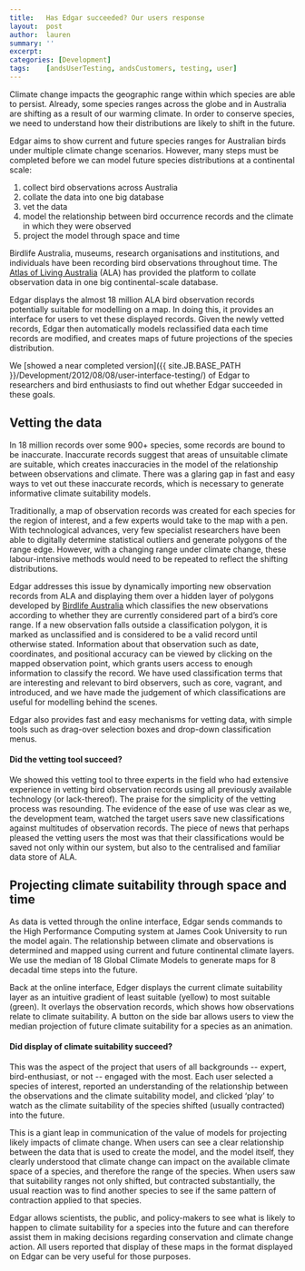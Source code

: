 ```yaml
---
title:   Has Edgar succeeded? Our users response
layout:  post
author:  lauren
summary: ''
excerpt: 
categories: [Development]
tags:    [andsUserTesting, andsCustomers, testing, user]
---
```


Climate change impacts the geographic range within which species are able to persist.  Already, some species ranges across the globe and in Australia are shifting as a result of our warming climate.  In order to conserve species, we need to understand how their distributions are likely to shift in the future.

Edgar aims to show current and future species ranges for Australian birds under multiple climate change scenarios.  However, many steps must be completed before we can model future species distributions at a continental scale:

1. collect bird observations across Australia
2. collate the data into one big database
3. vet the data
4. model the relationship between bird occurrence records and the climate in which they were observed
5. project the model through space and time

Birdlife Australia, museums, research organisations and institutions, and individuals have been recording bird observations throughout time.  The [Atlas of Living Australia](http://www.ala.org.au/) (ALA) has provided the platform to collate observation data in one big continental-scale database.

Edgar displays the almost 18 million ALA bird observation records potentially suitable for modelling on a map.  In doing this, it provides an interface for users to vet these displayed records. Given the newly vetted records, Edgar then automatically models reclassified data each time records are modified, and creates maps of future projections of the species distribution.

We [showed a near completed version]({{ site.JB.BASE_PATH }}/Development/2012/08/08/user-interface-testing/) of Edgar to researchers and bird enthusiasts to find out whether Edgar succeeded in these goals.  
## Vetting the data

In 18 million records over some 900+ species, some records are bound to be inaccurate.  Inaccurate records suggest that areas of unsuitable climate are suitable, which creates inaccuracies in the model of the relationship between observations and climate.  There was a glaring gap in fast and easy ways to vet out these inaccurate records, which is necessary to generate informative climate suitability models.

Traditionally, a map of observation records was created for each species for the region of interest, and a few experts would take to the map with a pen.  With technological advances, very few specialist researchers have been able to digitally determine statistical outliers and generate polygons of the range edge.  However, with a changing range under climate change, these labour-intensive methods would need to be repeated to reflect the shifting distributions.

Edgar addresses this issue by dynamically importing new observation records from ALA and displaying them over a hidden layer of polygons developed by [Birdlife Australia](http://www.birdlife.org.au/) which classifies the new observations according to whether they are currently considered part of a bird’s core range.  If a new observation falls outside a classification polygon, it is marked as unclassified and is considered to be a valid record until otherwise stated.  Information about that observation such as date, coordinates, and positional accuracy can be viewed by clicking on the mapped observation point, which grants users access to enough information to classify the record.  We have used classification terms that are interesting and relevant to bird observers, such as core, vagrant, and introduced, and we have made the judgement of which classifications are useful for modelling behind the scenes.

Edgar also provides fast and easy mechanisms for vetting data, with simple tools such as drag-over selection boxes and drop-down classification menus.

#### Did the vetting tool succeed?

We showed this vetting tool to three experts in the field who had extensive experience in vetting bird observation records using all previously available technology (or lack-thereof).  The praise for the simplicity of the vetting process was resounding.  The evidence of the ease of use was clear as we, the development team, watched the target users save new classifications against multitudes of observation records.  The piece of news that perhaps pleased the vetting users the most was that their classifications would be saved not only within our system, but also to the centralised and familiar data store of ALA.

## Projecting climate suitability through space and time

As data is vetted through the online interface, Edgar sends commands to the High Performance Computing system at James Cook University to run the model again. The relationship between climate and observations is determined and mapped using current and future continental climate layers.  We use the median of 18 Global Climate Models to generate maps for 8 decadal time steps into the future.

Back at the online interface, Edger displays the current climate suitability layer as an intuitive gradient of least suitable (yellow) to most suitable (green).  It overlays the observation records, which shows how observations relate to climate suitability.  A button on the side bar allows users to view the median projection of future climate suitability for a species as an animation.

#### Did display of climate suitability succeed?

This was the aspect of the project that users of all backgrounds -- expert, bird-enthusiast, or not -- engaged with the most.  Each user selected a species of interest, reported an understanding of the relationship between the observations and the climate suitability model, and clicked ‘play’ to watch as the climate suitability of the species shifted (usually contracted) into the future.

This is a giant leap in communication of the value of models for projecting likely impacts of climate change.  When users can see a clear relationship between the data that is used to create the model, and the model itself, they clearly understood that climate change can impact on the available climate space of a species, and therefore the range of the species.  When users saw that suitability ranges not only shifted, but contracted substantially, the usual reaction was to find another species to see if the same pattern of contraction applied to that species. 

Edgar allows scientists, the public, and policy-makers to see what is likely to happen to climate suitability for a species into the future and can therefore assist them in making decisions regarding conservation and climate change action.  All users reported that display of these maps in the format displayed on Edgar can be very useful for those purposes.
